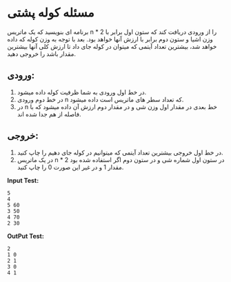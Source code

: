 # مسئله کوله پشتی

برنامه ای بنویسید که یک ماتریس n * 2 را از ورودی دریافت کند که ستون اول برابر با وزن اشیا و ستون دوم برابر با ارزش آنها خواهد بود. بعد با توجه به وزن کوله که داده خواهد شد، بیشترین تعداد آیتمی که میتوان در کوله جای داد تا ارزش کلی آنها بیشترین مقدار باشد را خروجی دهید.

## ورودی:
1. در خط اول ورودی به شما ظرفیت کوله داده میشود.
2. در خط دوم ورودی n که تعداد سطر های ماتریس است داده میشود.
3. در n خط بعدی در مقدار اول وزن شی و در مقدار دوم ارزش آن داده میشود که با فاصله از هم جدا شده اند.

## خروجی:
1. در خط اول خروجی بیشترین تعداد آیتمی که میتوانیم در کوله جای دهیم را چاپ کنید.
2. در یک ماتریس n * 2 در ستون اول شماره شی و در ستون دوم اگر استفاده شده بود مقدار 1 و در غیر این صورت 0 را چاپ کنید.

**Input Test:**
```
5
4
5 60
3 50
4 70
2 30
```

**OutPut Test:**
```
2
1 0
2 1
3 0
4 1
```